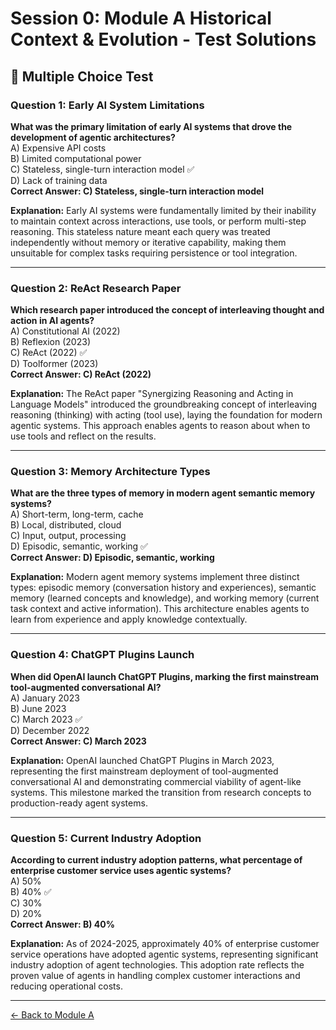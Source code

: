 # Session 0: Module A Historical Context & Evolution - Test Solutions

## 📝 Multiple Choice Test

### Question 1: Early AI System Limitations

**What was the primary limitation of early AI systems that drove the development of agentic architectures?**  
A) Expensive API costs  
B) Limited computational power  
C) Stateless, single-turn interaction model ✅  
D) Lack of training data  
**Correct Answer: C) Stateless, single-turn interaction model**

**Explanation:** Early AI systems were fundamentally limited by their inability to maintain context across interactions, use tools, or perform multi-step reasoning. This stateless nature meant each query was treated independently without memory or iterative capability, making them unsuitable for complex tasks requiring persistence or tool integration.

---

### Question 2: ReAct Research Paper

**Which research paper introduced the concept of interleaving thought and action in AI agents?**  
A) Constitutional AI (2022)  
B) Reflexion (2023)  
C) ReAct (2022) ✅  
D) Toolformer (2023)  
**Correct Answer: C) ReAct (2022)**

**Explanation:** The ReAct paper "Synergizing Reasoning and Acting in Language Models" introduced the groundbreaking concept of interleaving reasoning (thinking) with acting (tool use), laying the foundation for modern agentic systems. This approach enables agents to reason about when to use tools and reflect on the results.

---

### Question 3: Memory Architecture Types

**What are the three types of memory in modern agent semantic memory systems?**  
A) Short-term, long-term, cache  
B) Local, distributed, cloud  
C) Input, output, processing  
D) Episodic, semantic, working ✅  
**Correct Answer: D) Episodic, semantic, working**

**Explanation:** Modern agent memory systems implement three distinct types: episodic memory (conversation history and experiences), semantic memory (learned concepts and knowledge), and working memory (current task context and active information). This architecture enables agents to learn from experience and apply knowledge contextually.

---

### Question 4: ChatGPT Plugins Launch

**When did OpenAI launch ChatGPT Plugins, marking the first mainstream tool-augmented conversational AI?**  
A) January 2023  
B) June 2023  
C) March 2023 ✅  
D) December 2022  
**Correct Answer: C) March 2023**

**Explanation:** OpenAI launched ChatGPT Plugins in March 2023, representing the first mainstream deployment of tool-augmented conversational AI and demonstrating commercial viability of agent-like systems. This milestone marked the transition from research concepts to production-ready agent systems.

---

### Question 5: Current Industry Adoption

**According to current industry adoption patterns, what percentage of enterprise customer service uses agentic systems?**  
A) 50%  
B) 40% ✅  
C) 30%  
D) 20%  
**Correct Answer: B) 40%**

**Explanation:** As of 2024-2025, approximately 40% of enterprise customer service operations have adopted agentic systems, representing significant industry adoption of agent technologies. This adoption rate reflects the proven value of agents in handling complex customer interactions and reducing operational costs.

---

[← Back to Module A](Session0_ModuleA_Historical_Context_Evolution.md)